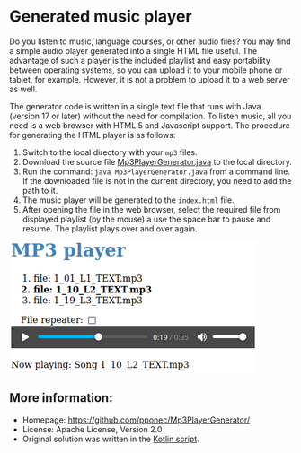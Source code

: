# Generated music player

Do you listen to music, language courses, or other audio files?
You may find a simple audio player generated into a single HTML file useful.
The advantage of such a player is the included playlist and easy portability between operating systems, so you can upload it to your mobile phone or tablet, for example.
However, it is not a problem to upload it to a web server as well.

The generator code is written in a single text file that runs with Java (version 17 or later) without the need for compilation.
To listen music, all you need is a web browser with HTML 5 and Javascript support.
The procedure for generating the HTML player is as follows:

1. Switch to the local directory with your `mp3` files.
2. Download the source file [Mp3PlayerGenerator.java](https://raw.githubusercontent.com/pponec/Mp3PlayerGenerator/main/Mp3PlayerGenerator.java) to the local directory.
3. Run the command: `java Mp3PlayerGenerator.java` from a command line. If the downloaded file is not in the current directory, you need to add the path to it.
4. The music player will be generated to the `index.html` file.
5. After opening the file in the web browser, select the required file from displayed playlist (by the mouse) a use the space bar to pause and resume.
   The playlist plays over and over again.

![screenshot](./screenshot.png)

## More information:

* Homepage: https://github.com/pponec/Mp3PlayerGenerator/
* License: Apache License, Version 2.0
* Original solution was written in the [Kotlin script](original).

